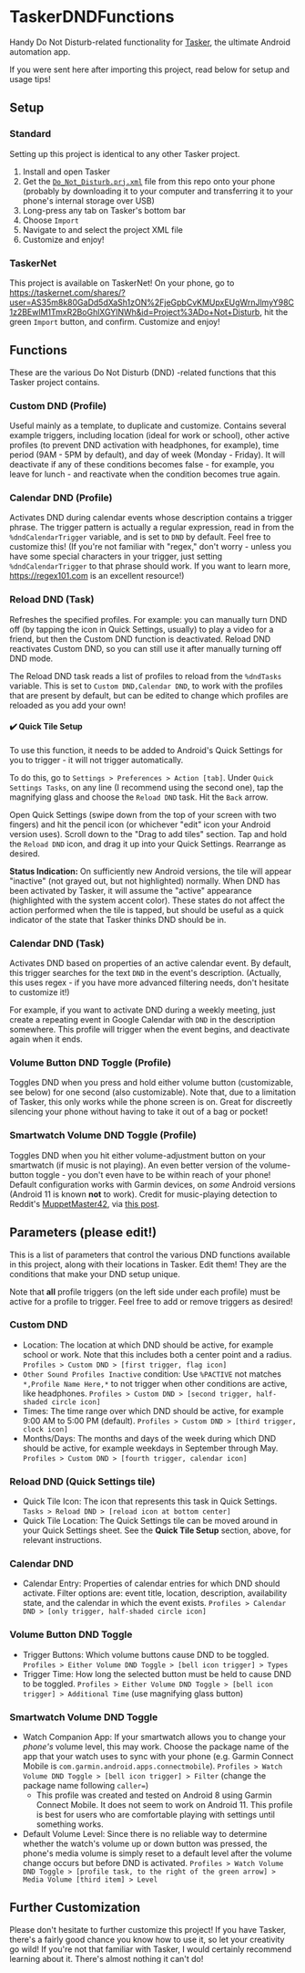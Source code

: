 # TaskerDNDFunctions
Handy Do Not Disturb-related functionality for [Tasker](https://play.google.com/store/apps/details?id=net.dinglisch.android.taskerm), the ultimate Android automation app.

If you were sent here after importing this project, read below for setup and usage tips!


## Setup

### Standard
Setting up this project is identical to any other Tasker project.
1. Install and open Tasker
1. Get the [`Do_Not_Disturb.prj.xml`](./Do_Not_Disturb.prj.xml) file from this repo onto your phone (probably by downloading it to your computer and transferring it to your phone's internal storage over USB)
1. Long-press any tab on Tasker's bottom bar
1. Choose `Import`
1. Navigate to and select the project XML file
1. Customize and enjoy!

### TaskerNet
This project is available on TaskerNet! On your phone, go to <https://taskernet.com/shares/?user=AS35m8k80GaDd5dXaSh1zON%2FjeGpbCvKMUpxEUgWrnJlmyY98C1z2BEwlM1TmxR2BoGhlXGYlNWh&id=Project%3ADo+Not+Disturb>, hit the green `Import` button, and confirm. Customize and enjoy!


## Functions
These are the various Do Not Disturb (DND) -related functions that this Tasker project contains.

### Custom DND (Profile)
Useful mainly as a template, to duplicate and customize. Contains several example triggers, including location (ideal for work or school), other active profiles (to prevent DND activation with headphones, for example), time period (9AM - 5PM by default), and day of week (Monday - Friday). It will deactivate if any of these conditions becomes false - for example, you leave for lunch - and reactivate when the condition becomes true again.

### Calendar DND (Profile)
Activates DND during calendar events whose description contains a trigger phrase. The trigger pattern is actually a regular expression, read in from the `%dndCalendarTrigger` variable, and is set to `DND` by default. Feel free to customize this! (If you're not familiar with "regex," don't worry - unless you have some special characters in your trigger, just setting `%dndCalendarTrigger` to that phrase should work. If you want to learn more, <https://regex101.com> is an excellent resource!)

### Reload DND (Task)
Refreshes the specified profiles. For example: you can manually turn DND off (by tapping the icon in Quick Settings, usually) to play a video for a friend, but then the Custom DND function is deactivated. Reload DND reactivates Custom DND, so you can still use it after manually turning off DND mode.

The Reload DND task reads a list of profiles to reload from the `%dndTasks` variable. This is set to `Custom DND,Calendar DND`, to work with the profiles that are present by default, but can be edited to change which profiles are reloaded as you add your own!

#### :heavy_check_mark: Quick Tile Setup
To use this function, it needs to be added to Android's Quick Settings for you to trigger - it will not trigger automatically.

To do this, go to `Settings > Preferences > Action [tab]`. Under `Quick Settings Tasks`, on any line (I recommend using the second one), tap the magnifying glass and choose the `Reload DND` task. Hit the `Back` arrow.

Open Quick Settings (swipe down from the top of your screen with two fingers) and hit the pencil icon (or whichever "edit" icon your Android version uses). Scroll down to the "Drag to add tiles" section. Tap and hold the `Reload DND` icon, and drag it up into your Quick Settings. Rearrange as desired.

**Status Indication:** On sufficiently new Android versions, the tile will appear "inactive" (not grayed out, but not highlighted) normally. When DND has been activated by Tasker, it will assume the "active" appearance (highlighted with the system accent color). These states do not affect the action performed when the tile is tapped, but should be useful as a quick indicator of the state that Tasker thinks DND should be in.

### Calendar DND (Task)
Activates DND based on properties of an active calendar event. By default, this trigger searches for the text `DND` in the event's description. (Actually, this uses regex - if you have more advanced filtering needs, don't hesitate to customize it!)

For example, if you want to activate DND during a weekly meeting, just create a repeating event in Google Calendar with `DND` in the description somewhere. This profile will trigger when the event begins, and deactivate again when it ends.

### Volume Button DND Toggle (Profile)
Toggles DND when you press and hold either volume button (customizable, see below) for one second (also customizable). Note that, due to a limitation of Tasker, this only works while the phone screen is on. Great for discreetly silencing your phone without having to take it out of a bag or pocket!

### Smartwatch Volume DND Toggle (Profile)
Toggles DND when you hit either volume-adjustment button on your smartwatch (if music is not playing). An even better version of the volume-button toggle - you don't even have to be within reach of your phone! Default configuration works with Garmin devices, on *some* Android versions (Android 11 is known __not__ to work). Credit for music-playing detection to Reddit's [MuppetMaster42](https://www.reddit.com/user/MuppetMaster42/), via [this post](https://www.reddit.com/r/tasker/comments/52p6h6/how_to_check_if_music_is_playing_without_an/).


## Parameters (please edit!)
This is a list of parameters that control the various DND functions available in this project, along with their locations in Tasker. Edit them! They are the conditions that make your DND setup unique.

Note that __all__ profile triggers (on the left side under each profile) must be active for a profile to trigger. Feel free to add or remove triggers as desired!

### Custom DND
- Location: The location at which DND should be active, for example school or work. Note that this includes both a center point and a radius. `Profiles > Custom DND > [first trigger, flag icon]`
- `Other Sound Profiles Inactive` condition: Use `%PACTIVE` not matches `*,Profile Name Here,*` to not trigger when other conditions are active, like headphones. `Profiles > Custom DND > [second trigger, half-shaded circle icon]`
- Times: The time range over which DND should be active, for example 9:00 AM to 5:00 PM (default). `Profiles > Custom DND > [third trigger, clock icon]`
- Months/Days: The months and days of the week during which DND should be active, for example weekdays in September through May. `Profiles > Custom DND > [fourth trigger, calendar icon]`

### Reload DND (Quick Settings tile)
- Quick Tile Icon: The icon that represents this task in Quick Settings. `Tasks > Reload DND > [reload icon at bottom center]`
- Quick Tile Location: The Quick Settings tile can be moved around in your Quick Settings sheet. See the __Quick Tile Setup__ section, above, for relevant instructions.

### Calendar DND
- Calendar Entry: Properties of calendar entries for which DND should activate. Filter options are: event title, location, description, availability state, and the calendar in which the event exists. `Profiles > Calendar DND > [only trigger, half-shaded circle icon]`

### Volume Button DND Toggle
- Trigger Buttons: Which volume buttons cause DND to be toggled. `Profiles > Either Volume DND Toggle > [bell icon trigger] > Types`
- Trigger Time: How long the selected button must be held to cause DND to be toggled. `Profiles > Either Volume DND Toggle > [bell icon trigger] > Additional Time` (use magnifying glass button)

### Smartwatch Volume DND Toggle
- Watch Companion App: If your smartwatch allows you to change your *phone's* volume level, this may work. Choose the package name of the app that your watch uses to sync with your phone (e.g. Garmin Connect Mobile is `com.garmin.android.apps.connectmobile`). `Profiles > Watch Volume DND Toggle > [bell icon trigger] > Filter` (change the package name following `caller=`)
    - This profile was created and tested on Android 8 using Garmin Connect Mobile. It does not seem to work on Android 11. This profile is best for users who are comfortable playing with settings until something works.
- Default Volume Level: Since there is no reliable way to determine whether the watch's volume up or down button was pressed, the phone's media volume is simply reset to a default level after the volume change occurs but before DND is activated. `Profiles > Watch Volume DND Toggle > [profile task, to the right of the green arrow] > Media Volume [third item] > Level`

## Further Customization
Please don't hesitate to further customize this project! If you have Tasker, there's a fairly good chance you know how to use it, so let your creativity go wild! If you're not that familiar with Tasker, I would certainly recommend learning about it. There's almost nothing it can't do!

